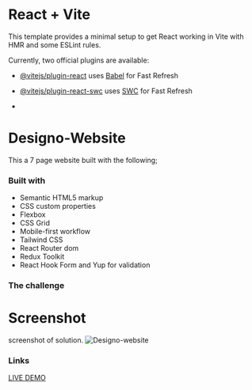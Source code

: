 # React + Vite

This template provides a minimal setup to get React working in Vite with HMR and some ESLint rules.

Currently, two official plugins are available:

- [@vitejs/plugin-react](https://github.com/vitejs/vite-plugin-react/blob/main/packages/plugin-react/README.md) uses [Babel](https://babeljs.io/) for Fast Refresh
- [@vitejs/plugin-react-swc](https://github.com/vitejs/vite-plugin-react-swc) uses [SWC](https://swc.rs/) for Fast Refresh

- 
# Designo-Website
This a 7 page website built with the following;

### Built with
- Semantic HTML5 markup
- CSS custom properties
- Flexbox
- CSS Grid
- Mobile-first workflow
- Tailwind CSS
- React Router dom
- Redux Toolkit
- React Hook Form and Yup for validation

### The challenge

# Screenshot
screenshot of  solution.
![Designo-website](https://github.com/user-attachments/assets/41ad4ddc-b16f-4745-9bb6-5a81e3742b0b)

### Links
[LIVE DEMO](https://designo-website-lilac.vercel.app/)

